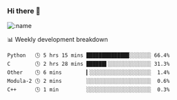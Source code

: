 ### Hi there 👋

<!--
**lv2020/lv2020** is a ✨ _special_ ✨ repository because its `README.md` (this file) appears on your GitHub profile.

Here are some ideas to get you started:

- 🔭 I’m currently working on ...
- 🌱 I’m currently learning ...
- 👯 I’m looking to collaborate on ...
- 🤔 I’m looking for help with ...
- 💬 Ask me about ...
- 📫 How to reach me: ...
- 😄 Pronouns: ...
- ⚡ Fun fact: ...
-->
![:name](https://count.getloli.com/get/@:lv2020)
 <!-- waka-box start -->
📊 Weekly development breakdown
```text
Python   🕓 5 hrs 15 mins █████████████▉░░░░░░░ 66.4%
C        🕓 2 hrs 28 mins ██████▌░░░░░░░░░░░░░░ 31.3%
Other    🕓 6 mins        ▎░░░░░░░░░░░░░░░░░░░░  1.4%
Modula-2 🕓 2 mins        ░░░░░░░░░░░░░░░░░░░░░  0.6%
C++      🕓 1 min         ░░░░░░░░░░░░░░░░░░░░░  0.3%
```
<!-- Powered by https://github.com/YouEclipse/waka-box-go . -->
<!-- waka-box end -->
